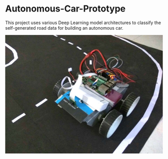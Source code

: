 # Autonomous-Car-Prototype

This project uses various Deep Learning model architectures to classify the self-generated road data for building an autonomous car.

<img src="https://github.com/First-Of-His-Name/Autonomous-Car-Prototype/blob/master/Car_image.jpg"/>
